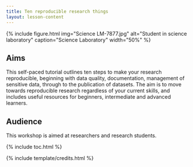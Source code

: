 ```yaml
---
title: Ten reproducible research things
layout: lesson-content
---
```


{% include figure.html img="Science LM-7877.jpg" alt="Student in science laboratory" caption="Science Laboratory" width="50%" %}

## Aims
This self-paced tutorial outlines ten steps to make your research reproducible, beginning with data quality, documentation, management of sensitive data, through to the publication of datasets. The aim is to move towards reproducible research regardless of your current skills, and includes useful resources for beginners, intermediate and advanced learners.

## Audience

This workshop is aimed at researchers and research students.

{% include toc.html %}

{% include template/credits.html %}